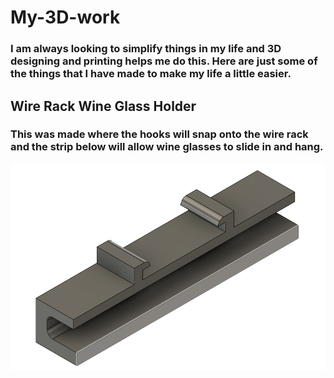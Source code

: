 # My-3D-work
### I am always looking to simplify things in my life and 3D designing and printing helps me do this. Here are just some of the things that I have made to make my life a little easier.

## Wire Rack Wine Glass Holder
### This was made where the hooks will snap onto the wire rack and the strip below will allow wine glasses to slide in and hang.
![Wine Holder](https://github.com/frosty656/My-3D-work/blob/main/Images/Wire%20rack%20wine%20glass%20holder.png)